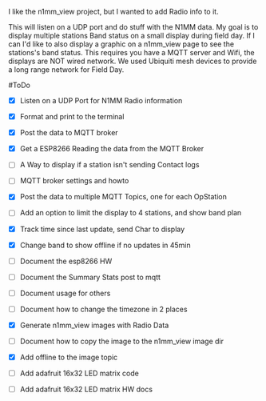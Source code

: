I like the n1mm_view project, but I wanted to add Radio info to it.

This will listen on a UDP port and do stuff with the N1MM data. 
My goal is to display multiple stations Band status on a small display during field day.
If I can I'd like to also display a graphic on a n1mm_view page to see the stations's band status.
This requires you have a MQTT server and Wifi, the displays are NOT wired network.  We used Ubiquiti mesh devices to provide a long range network for Field Day.


#ToDo
- [x] Listen on a UDP Port for N1MM Radio information
- [x] Format and print to the terminal
- [x] Post the data to MQTT broker
- [x] Get a ESP8266 Reading the data from the MQTT Broker
- [ ] A Way to display if a station isn't sending Contact logs
- [ ] MQTT broker settings and howto
- [X] Post the data to multiple MQTT Topics, one for each OpStation
- [ ] Add an option to limit the display to 4 stations, and show band plan
- [x] Track time since last update, send Char to display
- [X] Change band to show offline if no updates in 45min
- [ ] Document the esp8266 HW
- [ ] Document the Summary Stats post to mqtt
- [ ] Document usage for others
- [ ] Document how to change the timezone in 2 places
- [x] Generate n1mm_view images with Radio Data
- [ ] Document how to copy the image to the n1mm_view image dir
- [X] Add offline to the image topic
- [ ] Add adafruit 16x32 LED matrix code
- [ ] Add adafruit 16x32 LED matrix HW docs

